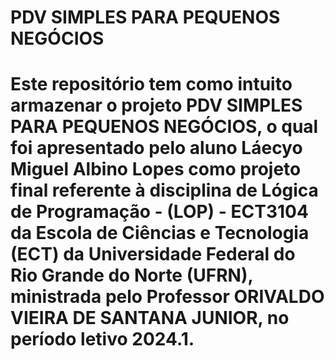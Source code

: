 <h1> 
  PDV SIMPLES PARA PEQUENOS NEGÓCIOS  
<h1/>
  
<p1>
  Este repositório tem como intuito armazenar o projeto PDV SIMPLES PARA PEQUENOS NEGÓCIOS, o qual foi apresentado pelo aluno Láecyo Miguel Albino Lopes
  como projeto final referente à disciplina de Lógica de Programação - (LOP) - ECT3104 da Escola de Ciências e Tecnologia (ECT) da Universidade 
  Federal do Rio Grande do Norte (UFRN), ministrada pelo Professor ORIVALDO VIEIRA DE SANTANA JUNIOR, no período letivo 2024.1.
</p1>
